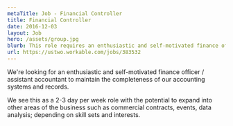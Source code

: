 ```yaml
---
metaTitle: Job - Financial Controller
title: Financial Controller
date: 2016-12-03
layout: Job
hero: /assets/group.jpg
blurb: This role requires an enthusiastic and self-motivated finance officer / assistant accountant to maintain the completeness of our accounting systems and records.
url: https://ustwo.workable.com/jobs/383532
---
```


We're looking for an enthusiastic and self-motivated finance officer / assistant accountant to maintain the completeness of our accounting systems and records.

We see this as a 2-3 day per week role with the potential to expand into other areas of the business such as commercial contracts, events, data analysis; depending on skill sets and interests.
